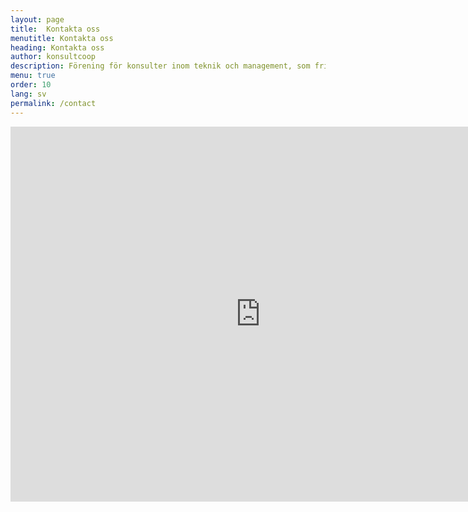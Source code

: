 ```yaml
---
layout: page
title:  Kontakta oss
menutitle: Kontakta oss
heading: Kontakta oss
author: konsultcoop
description: Förening för konsulter inom teknik och management, som frilansar i enmansbolag. Kontakta oss för att ansöka om medlemsskap.
menu: true
order: 10
lang: sv
permalink: /contact
---
```


<iframe src="https://www.google.com/maps/embed?pb=!1m18!1m12!1m3!1d2131.7996096644597!2d11.954337916378863!3d57.702874281119605!2m3!1f0!2f0!3f0!3m2!1i1024!2i768!4f13.1!3m3!1m2!1s0x464ff36817b00001%3A0xf5f0b2c257501534!2sKonsultkooperativet!5e0!3m2!1ssv!2sse!4v1527244942858" frameborder="0" style="border:0" allowfullscreen width="800" height="600" ></iframe>
